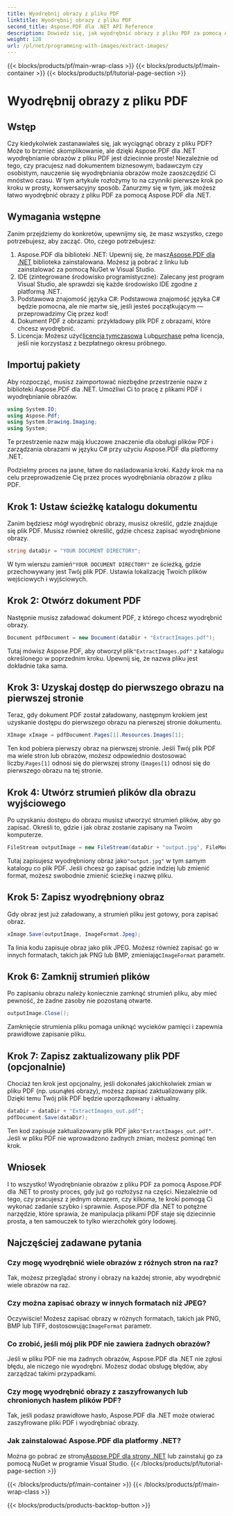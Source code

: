 ```yaml
---
title: Wyodrębnij obrazy z pliku PDF
linktitle: Wyodrębnij obrazy z pliku PDF
second_title: Aspose.PDF dla .NET API Reference
description: Dowiedz się, jak wyodrębnić obrazy z pliku PDF za pomocą Aspose.PDF dla .NET dzięki temu przewodnikowi krok po kroku. Zacznij od łatwych do wykonania instrukcji.
weight: 120
url: /pl/net/programming-with-images/extract-images/
---
```


{{< blocks/products/pf/main-wrap-class >}}
{{< blocks/products/pf/main-container >}}
{{< blocks/products/pf/tutorial-page-section >}}

# Wyodrębnij obrazy z pliku PDF

## Wstęp

Czy kiedykolwiek zastanawiałeś się, jak wyciągnąć obrazy z pliku PDF? Może to brzmieć skomplikowanie, ale dzięki Aspose.PDF dla .NET wyodrębnianie obrazów z pliku PDF jest dziecinnie proste! Niezależnie od tego, czy pracujesz nad dokumentem biznesowym, badawczym czy osobistym, nauczenie się wyodrębniania obrazów może zaoszczędzić Ci mnóstwo czasu. W tym artykule rozłożymy to na czynniki pierwsze krok po kroku w prosty, konwersacyjny sposób. Zanurzmy się w tym, jak możesz łatwo wyodrębnić obrazy z pliku PDF za pomocą Aspose.PDF dla .NET.

## Wymagania wstępne

Zanim przejdziemy do konkretów, upewnijmy się, że masz wszystko, czego potrzebujesz, aby zacząć. Oto, czego potrzebujesz:

1.  Aspose.PDF dla biblioteki .NET: Upewnij się, że masz[Aspose.PDF dla .NET](https://releases.aspose.com/pdf/net/) biblioteka zainstalowana. Możesz ją pobrać z linku lub zainstalować za pomocą NuGet w Visual Studio.
2. IDE (zintegrowane środowisko programistyczne): Zalecany jest program Visual Studio, ale sprawdzi się każde środowisko IDE zgodne z platformą .NET.
3. Podstawowa znajomość języka C#: Podstawowa znajomość języka C# będzie pomocna, ale nie martw się, jeśli jesteś początkującym — przeprowadzimy Cię przez kod!
4. Dokument PDF z obrazami: przykładowy plik PDF z obrazami, które chcesz wyodrębnić.
5.  Licencja: Możesz użyć[licencja tymczasowa](https://zakup.aspose.com/temporary-license/) Lub[purchase](https://purchase.aspose.com/buy) pełna licencja, jeśli nie korzystasz z bezpłatnego okresu próbnego.

## Importuj pakiety

Aby rozpocząć, musisz zaimportować niezbędne przestrzenie nazw z biblioteki Aspose.PDF dla .NET. Umożliwi Ci to pracę z plikami PDF i wyodrębnianie obrazów.

```csharp
using System.IO;
using Aspose.Pdf;
using System.Drawing.Imaging;
using System;
```

Te przestrzenie nazw mają kluczowe znaczenie dla obsługi plików PDF i zarządzania obrazami w języku C# przy użyciu Aspose.PDF dla platformy .NET.

Podzielmy proces na jasne, łatwe do naśladowania kroki. Każdy krok ma na celu przeprowadzenie Cię przez proces wyodrębniania obrazów z pliku PDF.

## Krok 1: Ustaw ścieżkę katalogu dokumentu

Zanim będziesz mógł wyodrębnić obrazy, musisz określić, gdzie znajduje się plik PDF. Musisz również określić, gdzie chcesz zapisać wyodrębnione obrazy.

```csharp
string dataDir = "YOUR DOCUMENT DIRECTORY";
```

 W tym wierszu zamień`"YOUR DOCUMENT DIRECTORY"` ze ścieżką, gdzie przechowywany jest Twój plik PDF. Ustawia lokalizację Twoich plików wejściowych i wyjściowych.

## Krok 2: Otwórz dokument PDF

Następnie musisz załadować dokument PDF, z którego chcesz wyodrębnić obrazy.

```csharp
Document pdfDocument = new Document(dataDir + "ExtractImages.pdf");
```

 Tutaj mówisz Aspose.PDF, aby otworzył plik`"ExtractImages.pdf"` z katalogu określonego w poprzednim kroku. Upewnij się, że nazwa pliku jest dokładnie taka sama.

## Krok 3: Uzyskaj dostęp do pierwszego obrazu na pierwszej stronie

Teraz, gdy dokument PDF został załadowany, następnym krokiem jest uzyskanie dostępu do pierwszego obrazu na pierwszej stronie dokumentu.

```csharp
XImage xImage = pdfDocument.Pages[1].Resources.Images[1];
```

 Ten kod pobiera pierwszy obraz na pierwszej stronie. Jeśli Twój plik PDF ma wiele stron lub obrazów, możesz odpowiednio dostosować liczby.`Pages[1]` odnosi się do pierwszej strony i`Images[1]` odnosi się do pierwszego obrazu na tej stronie.

## Krok 4: Utwórz strumień plików dla obrazu wyjściowego

Po uzyskaniu dostępu do obrazu musisz utworzyć strumień plików, aby go zapisać. Określi to, gdzie i jak obraz zostanie zapisany na Twoim komputerze.

```csharp
FileStream outputImage = new FileStream(dataDir + "output.jpg", FileMode.Create);
```

 Tutaj zapisujesz wyodrębniony obraz jako`"output.jpg"` w tym samym katalogu co plik PDF. Jeśli chcesz go zapisać gdzie indziej lub zmienić format, możesz swobodnie zmienić ścieżkę i nazwę pliku.

## Krok 5: Zapisz wyodrębniony obraz

Gdy obraz jest już załadowany, a strumień pliku jest gotowy, pora zapisać obraz.

```csharp
xImage.Save(outputImage, ImageFormat.Jpeg);
```

 Ta linia kodu zapisuje obraz jako plik JPEG. Możesz również zapisać go w innych formatach, takich jak PNG lub BMP, zmieniając`ImageFormat` parametr.

## Krok 6: Zamknij strumień plików

Po zapisaniu obrazu należy koniecznie zamknąć strumień pliku, aby mieć pewność, że żadne zasoby nie pozostaną otwarte.

```csharp
outputImage.Close();
```

Zamknięcie strumienia pliku pomaga uniknąć wycieków pamięci i zapewnia prawidłowe zapisanie pliku.

## Krok 7: Zapisz zaktualizowany plik PDF (opcjonalnie)

Chociaż ten krok jest opcjonalny, jeśli dokonałeś jakichkolwiek zmian w pliku PDF (np. usunąłeś obrazy), możesz zapisać zaktualizowany plik. Dzięki temu Twój plik PDF będzie uporządkowany i aktualny.

```csharp
dataDir = dataDir + "ExtractImages_out.pdf";
pdfDocument.Save(dataDir);
```

 Ten kod zapisuje zaktualizowany plik PDF jako`"ExtractImages_out.pdf"`. Jeśli w pliku PDF nie wprowadzono żadnych zmian, możesz pominąć ten krok.

## Wniosek

I to wszystko! Wyodrębnianie obrazów z pliku PDF za pomocą Aspose.PDF dla .NET to prosty proces, gdy już go rozłożysz na części. Niezależnie od tego, czy pracujesz z jednym obrazem, czy kilkoma, te kroki pomogą Ci wykonać zadanie szybko i sprawnie. Aspose.PDF dla .NET to potężne narzędzie, które sprawia, że manipulacja plikami PDF staje się dziecinnie prosta, a ten samouczek to tylko wierzchołek góry lodowej. 

## Najczęściej zadawane pytania

### Czy mogę wyodrębnić wiele obrazów z różnych stron na raz?
Tak, możesz przeglądać strony i obrazy na każdej stronie, aby wyodrębnić wiele obrazów na raz.

### Czy można zapisać obrazy w innych formatach niż JPEG?
 Oczywiście! Możesz zapisać obrazy w różnych formatach, takich jak PNG, BMP lub TIFF, dostosowując`ImageFormat` parametr.

### Co zrobić, jeśli mój plik PDF nie zawiera żadnych obrazów?
Jeśli w pliku PDF nie ma żadnych obrazów, Aspose.PDF dla .NET nie zgłosi błędu, ale niczego nie wyodrębni. Możesz dodać obsługę błędów, aby zarządzać takimi przypadkami.

### Czy mogę wyodrębnić obrazy z zaszyfrowanych lub chronionych hasłem plików PDF?
Tak, jeśli podasz prawidłowe hasło, Aspose.PDF dla .NET może otwierać zaszyfrowane pliki PDF i wyodrębniać obrazy.

### Jak zainstalować Aspose.PDF dla platformy .NET?
 Można go pobrać ze strony[Aspose.PDF dla strony .NET](https://releases.aspose.com/pdf/net/) lub zainstaluj go za pomocą NuGet w programie Visual Studio.
{{< /blocks/products/pf/tutorial-page-section >}}

{{< /blocks/products/pf/main-container >}}
{{< /blocks/products/pf/main-wrap-class >}}

{{< blocks/products/products-backtop-button >}}
